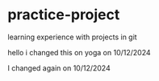 # practice-project
learning experience with projects in git

hello i changed this on yoga on 10/12/2024

I changed again on 10/12/2024
